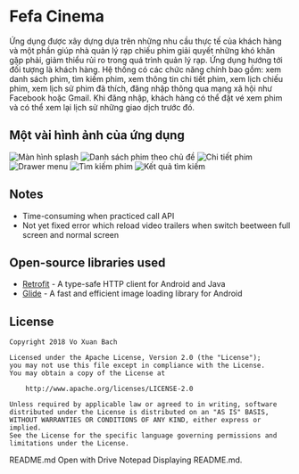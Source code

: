 
# Fefa Cinema

Ứng dụng được xây dựng dựa trên những nhu cầu thực tế của khách hàng và một phần giúp nhà quản lý rạp chiếu phim giải quyết những khó khăn gặp phải, giảm thiểu rủi ro trong quá trình quản lý rạp. Ứng dụng hướng tới đối tượng là khách hàng. Hệ thống có các chức năng chính bao gồm: xem danh sách phim, tìm kiếm phim, xem thông tin chi tiết phim, xem lịch chiếu phim, xem lịch sử phim đã thích, đăng nhập thông qua mạng xã hội như Facebook hoặc Gmail. Khi đăng nhập, khách hàng có thể đặt vé xem phim và có thể xem lại lịch sử những giao dịch trước đó. 

## Một vài hình ảnh của ứng dụng

<img src='https://i.imgur.com/96RGpGQ.png' title='Màn hình splash' width='' alt='Màn hình splash' />
<img src='https://imgur.com/MKqYdHn.png' title='Danh sách phim theo chủ đề' width='' alt='Danh sách phim theo chủ đề'>
<img src='https://imgur.com/l76Zj52.png' title='Chi tiết phim' width='' alt='Chi tiết phim'/>
<img src='https://imgur.com/7tkU9Yp.png' title='Drawer menu' width='' alt='Drawer menu'>
<img src='https://imgur.com/UK1uObu.png' title='Tìm kiếm phim' width='' alt='Tìm kiếm phim'>
<img src='https://imgur.com/3stGLqC.png' title='Kết quả tìm kiếm' width='' alt='Kết quả tìm kiếm'>

## Notes

- Time-consuming when practiced call API
- Not yet fixed error which reload video trailers when switch beetween full screen and normal screen

## Open-source libraries used

- [Retrofit](http://square.github.io/retrofit/) - A type-safe HTTP client for Android and Java
- [Glide](https://github.com/bumptech/glide) - A fast and efficient image loading library for Android

## License

    Copyright 2018 Vo Xuan Bach

    Licensed under the Apache License, Version 2.0 (the "License");
    you may not use this file except in compliance with the License.
    You may obtain a copy of the License at

        http://www.apache.org/licenses/LICENSE-2.0

    Unless required by applicable law or agreed to in writing, software
    distributed under the License is distributed on an "AS IS" BASIS,
    WITHOUT WARRANTIES OR CONDITIONS OF ANY KIND, either express or implied.
    See the License for the specific language governing permissions and
    limitations under the License.


README.md
Open with Drive Notepad
Displaying README.md.



